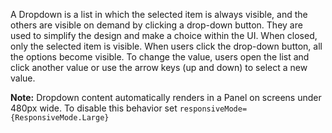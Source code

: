 A Dropdown is a list in which the selected item is always visible, and the others are visible on demand by clicking a drop-down button. They are used to simplify the design and make a choice within the UI. When closed, only the selected item is visible. When users click the drop-down button, all the options become visible. To change the value, users open the list and click another value or use the arrow keys (up and down) to select a new value.

**Note:** Dropdown content automatically renders in a Panel on screens under 480px wide. To disable this behavior set `responsiveMode={ResponsiveMode.Large}`

